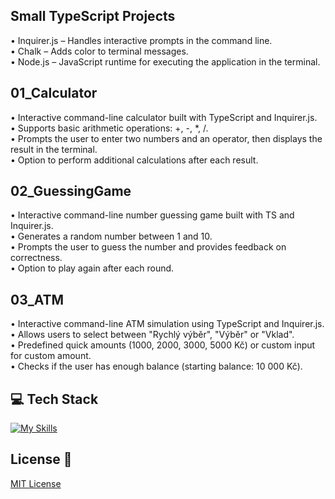 ## Small TypeScript Projects 

• Inquirer.js – Handles interactive prompts in the command line. <br>
• Chalk – Adds color to terminal messages. <br>
• Node.js – JavaScript runtime for executing the application in the terminal. <br>

## 01_Calculator
• Interactive command-line calculator built with TypeScript and Inquirer.js. <br>
• Supports basic arithmetic operations: +, -, *, /. <br>
• Prompts the user to enter two numbers and an operator, then displays the result in the terminal. <br>
• Option to perform additional calculations after each result. <br>

## 02_GuessingGame
• Interactive command-line number guessing game built with TS and Inquirer.js. <br>
• Generates a random number between 1 and 10. <br>
• Prompts the user to guess the number and provides feedback on correctness. <br>
• Option to play again after each round. <br>

## 03_ATM
• Interactive command-line ATM simulation using TypeScript and Inquirer.js. <br>
• Allows users to select between "Rychlý výběr", "Výběr" or "Vklad". <br>
• Predefined quick amounts (1000, 2000, 3000, 5000 Kč) or custom input for custom amount. <br>
• Checks if the user has enough balance (starting balance: 10 000 Kč). <br>

## 💻 Tech Stack
[![My Skills](https://skillicons.dev/icons?i=javascript,typescript,nodejs)](https://skillicons.dev)

## License 🔐 
[MIT License](LICENSE)